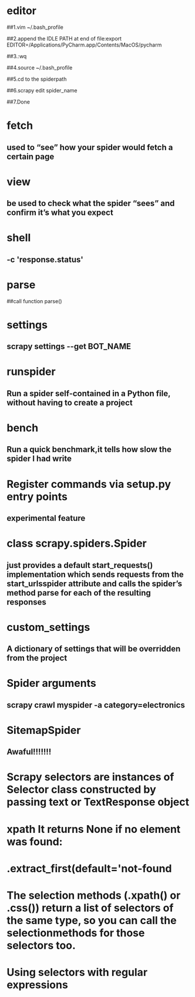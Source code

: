 # editor

##1.vim ~/.bash_profile

##2.append the IDLE PATH at end of file:export EDITOR=/Applications/PyCharm.app/Contents/MacOS/pycharm

##3.:wq

##4.source ~/.bash_profile

##5.cd to the spiderpath

##6.scrapy edit spider_name

##7.Done

# fetch

## used to “see” how your spider would fetch a certain page

# view

##  be used to check what the spider “sees” and confirm it’s what you expect

# shell

## -c 'response.status'

# parse

##call function parse()

# settings

##  scrapy settings --get BOT_NAME

# runspider

## Run a spider self-contained in a Python file, without having to create a project

# bench

## Run a quick benchmark,it tells how slow the spider I had write

# Register commands via setup.py entry points

## experimental feature

# class scrapy.spiders.Spider

## just provides a default start_requests() implementation which sends requests from the start_urlsspider attribute and calls the spider’s method parse for each of the resulting responses

# custom_settings

## A dictionary of settings that will be overridden from the project

#  Spider arguments

## scrapy crawl myspider -a category=electronics

# SitemapSpider

## Awaful!!!!!!!

# Scrapy selectors are instances of Selector class constructed by passing text or TextResponse object

# xpath It returns None if no element was found:

# .extract_first(default='not-found

# The selection methods (.xpath() or .css()) return a list of selectors of the same type, so you can call the selectionmethods for those selectors too.

# Using selectors with regular expressions


